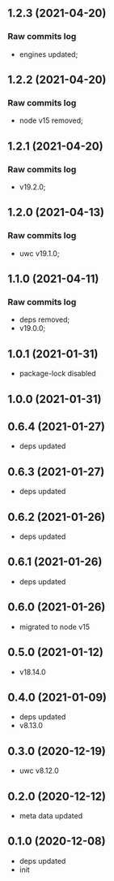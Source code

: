 ## 1.2.3 (2021-04-20)

### Raw commits log

-   engines updated;

## 1.2.2 (2021-04-20)

### Raw commits log

-   node v15 removed;

## 1.2.1 (2021-04-20)

### Raw commits log

-   v19.2.0;

## 1.2.0 (2021-04-13)

### Raw commits log

-   uwc v19.1.0;

## 1.1.0 (2021-04-11)

### Raw commits log

-   deps removed;
-   v19.0.0;

## 1.0.1 (2021-01-31)

-   package-lock disabled

## 1.0.0 (2021-01-31)

## 0.6.4 (2021-01-27)

-   deps updated

## 0.6.3 (2021-01-27)

-   deps updated

## 0.6.2 (2021-01-26)

-   deps updated

## 0.6.1 (2021-01-26)

-   deps updated

## 0.6.0 (2021-01-26)

-   migrated to node v15

## 0.5.0 (2021-01-12)

-   v18.14.0

## 0.4.0 (2021-01-09)

-   deps updated
-   v8.13.0

## 0.3.0 (2020-12-19)

-   uwc v8.12.0

## 0.2.0 (2020-12-12)

-   meta data updated

## 0.1.0 (2020-12-08)

-   deps updated
-   init
